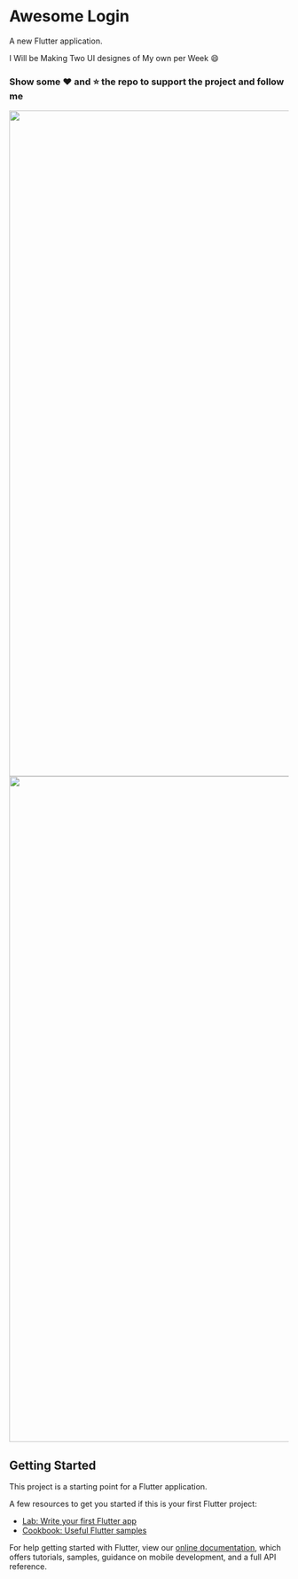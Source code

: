 # Awesome Login 

A new Flutter application.

I Will be Making Two UI designes of My own per Week :smile:
### Show some :heart: and :star: the repo to support the project and follow me

<img  height=1200px width=540px src="https://github.com/BubblyBoy/awesome-login/blob/master/Screenshot_20190828-105254.jpg"><img  height=1200px width=540px src="https://github.com/BubblyBoy/awesome-login/blob/master/Screenshot_20190828-105257.jpg"> 


## Getting Started

This project is a starting point for a Flutter application.

A few resources to get you started if this is your first Flutter project:

- [Lab: Write your first Flutter app](https://flutter.dev/docs/get-started/codelab)
- [Cookbook: Useful Flutter samples](https://flutter.dev/docs/cookbook)

For help getting started with Flutter, view our 
[online documentation](https://flutter.dev/docs), which offers tutorials, 
samples, guidance on mobile development, and a full API reference.
